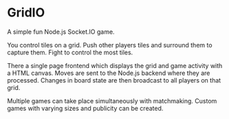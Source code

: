 # GridIO
A simple fun Node.js Socket.IO game.

You control tiles on a grid. Push other players tiles and surround them to capture them. Fight to control the most tiles.

There a single page frontend which displays the grid and game activity with a HTML canvas. Moves are sent to the Node.js backend where they are processed. Changes in board state are then broadcast to all players on that grid.

Multiple games can take place simultaneously with matchmaking. Custom games with varying sizes and publicity can be created.
